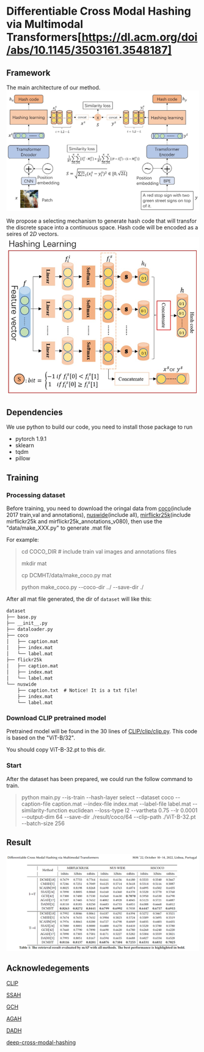 # Differentiable Cross Modal Hashing via Multimodal Transformers[https://dl.acm.org/doi/abs/10.1145/3503161.3548187]

## Framework
The main architecture of our method.
![framework](./data/structure.jpg)

We propose a selecting mechanism to generate hash code that will transfor the discrete space into a continuous space. Hash code will be encoded as a seires of $2D$ vectors.
![hash](./data/method.jpg)

## Dependencies
We use python to build our code, you need to install those package to run

- pytorch 1.9.1
- sklearn
- tqdm
- pillow

## Training

### Processing dataset
Before training, you need to download the oringal data from [coco](https://cocodataset.org/#download)(include 2017 train,val and annotations), [nuswide](https://lms.comp.nus.edu.sg/wp-content/uploads/2019/research/nuswide/NUS-WIDE.html)(include all), [mirflickr25k](https://www.kaggle.com/datasets/paulrohan2020/mirflickr25k)(include mirflickr25k and mirflickr25k_annotations_v080), 
then use the "data/make_XXX.py" to generate .mat file

For example:
> cd COCO_DIR # include train val images and annotations files
>
> mkdir mat
>
> cp DCMHT/data/make_coco.py mat 
>
> python make_coco.py --coco-dir ../ --save-dir ./

After all mat file generated, the dir of `dataset` will like this:
~~~
dataset
├── base.py
├── __init__.py
├── dataloader.py
├── coco
│   ├── caption.mat 
│   ├── index.mat
│   └── label.mat 
├── flickr25k
│   ├── caption.mat
│   ├── index.mat
│   └── label.mat
└── nuswide
    ├── caption.txt  # Notice! It is a txt file!
    ├── index.mat 
    └── label.mat
~~~

### Download CLIP pretrained model
Pretrained model will be found in the 30 lines of [CLIP/clip/clip.py](https://github.com/openai/CLIP/blob/main/clip/clip.py). This code is based on the "ViT-B/32".

You should copy ViT-B-32.pt to this dir.

### Start

After the dataset has been prepared, we could run the follow command to train.
> python main.py --is-train --hash-layer select --dataset coco --caption-file caption.mat --index-file index.mat --label-file label.mat --similarity-function euclidean --loss-type l2 --vartheta 0.75 --lr 0.0001 --output-dim 64 --save-dir ./result/coco/64 --clip-path ./ViT-B-32.pt --batch-size 256


## Result
![result](./data/result.png)

## Acknowledegements
[CLIP](https://github.com/openai/CLIP)

[SSAH](https://github.com/lelan-li/SSAH)

[GCH](https://github.com/DeXie0808/GCH)

[AGAH](https://github.com/WendellGul/AGAH)

[DADH](https://github.com/Zjut-MultimediaPlus/DADH)

[deep-cross-modal-hashing](https://github.com/WangGodder/deep-cross-modal-hashing)
